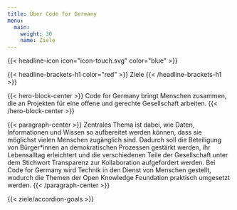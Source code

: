 ```yaml
---
title: Über Code for Germany
menu: 
  main:
    weight: 30
    name: Ziele
---
```


{{< headline-icon icon="icon-touch.svg" color="blue" >}}


{{< headline-brackets-h1 color="red"  >}}
Ziele
{{< /headline-brackets-h1  >}}


{{< hero-block-center  >}}
Code for Germany bringt Menschen zusammen, die an Projekten für eine offene und gerechte Gesellschaft arbeiten. 
{{< /hero-block-center  >}}



{{< paragraph-center  >}}
Zentrales Thema ist dabei, wie Daten, Informationen und Wissen so aufbereitet werden können, dass sie möglichst vielen Menschen zugänglich sind. Dadurch soll die Beteiligung von Bürger*innen an demokratischen Prozessen gestärkt werden, ihr Lebensalltag erleichtert und die verschiedenen Teile der Gesellschaft unter dem Stichwort Transparenz zur Kollaboration aufgefordert werden. Bei Code for Germany wird Technik in den Dienst von Menschen gestellt, wodurch die Themen der Open Knowledge Foundation praktisch umgesetzt werden.
{{< /paragraph-center  >}}


{{< ziele/accordion-goals >}}
